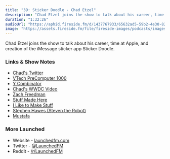 ```yaml
---
title: "39: Sticker Doodle - Chad Etzel"
description: "Chad Etzel joins the show to talk about his career, time at Apple, and creation of the iMessage sticker app Sticker Doodle."
duration: "1:32:26"
audioUrl: "https://aphid.fireside.fm/d/1437767933/65632ad5-59b2-4e30-82d1-13845dce07dd/1549b886-89b5-44c9-9f58-900c6626c75f.mp3"
image: "https://assets.fireside.fm/file/fireside-images/podcasts/images/6/65632ad5-59b2-4e30-82d1-13845dce07dd/episodes/1/1549b886-89b5-44c9-9f58-900c6626c75f/cover.jpg"
---
```


<p>Chad Etzel joins the show to talk about his career, time at Apple, and creation of the iMessage sticker app Sticker Doodle.</p>

<h3>Links &amp; Show Notes</h3>

<ul>
<li><a href="https://twitter.com/jazzychad" rel="nofollow">Chad&#39;s Twitter</a></li>
<li><a href="https://en.wikipedia.org/wiki/VTech_PreComputer_1000" rel="nofollow">VTech PreComputer 1000</a></li>
<li><a href="https://en.wikipedia.org/wiki/Y_Combinator" rel="nofollow">Y Combinator</a></li>
<li><a href="https://developer.apple.com/videos/play/wwdc2020/10087/" rel="nofollow">Chad&#39;s WWDC Video</a></li>
<li><a href="https://www.youtube.com/c/ZackFreedman" rel="nofollow">Zach Freedman</a></li>
<li><a href="https://www.youtube.com/c/stuffmadehere" rel="nofollow">Stuff Made Here</a></li>
<li><a href="https://www.youtube.com/channel/UC6x7GwJxuoABSosgVXDYtTw" rel="nofollow">I Like to Make Stuff</a></li>
<li><a href="https://www.youtube.com/c/StephenTheRobot" rel="nofollow">Stephen Hawes (Steven the Robot)</a></li>
<li><a href="https://twitter.com/mufasaYC" rel="nofollow">Mustafa</a></li>
</ul>

<h3>More Launched</h3>

<ul>
<li>Website - <a href="https://launchedfm.com" rel="nofollow">launchedfm.com</a></li>
<li>Twitter - <a href="https://twitter.com/launchedfm" rel="nofollow">@LaunchedFM</a></li>
<li>Reddit - <a href="https://www.reddit.com/r/LaunchedFM/" rel="nofollow">/r/LaunchedFM</a></li>
</ul>

